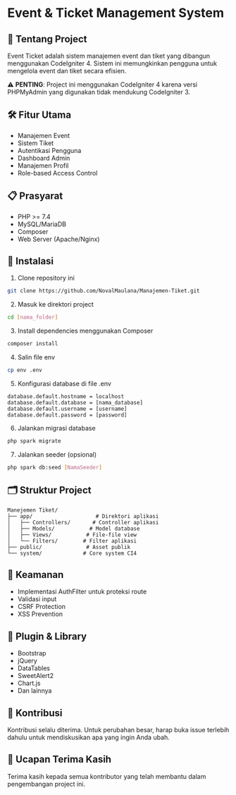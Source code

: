 # Event & Ticket Management System

## 🚀 Tentang Project
Event Ticket adalah sistem manajemen event dan tiket yang dibangun menggunakan CodeIgniter 4. Sistem ini memungkinkan pengguna untuk mengelola event dan tiket secara efisien.

⚠️ **PENTING**: Project ini menggunakan CodeIgniter 4 karena versi PHPMyAdmin yang digunakan tidak mendukung CodeIgniter 3.

## 🛠️ Fitur Utama
- Manajemen Event
- Sistem Tiket
- Autentikasi Pengguna
- Dashboard Admin
- Manajemen Profil
- Role-based Access Control

## 📋 Prasyarat
- PHP >= 7.4
- MySQL/MariaDB
- Composer
- Web Server (Apache/Nginx)

## 🔧 Instalasi

1. Clone repository ini
```bash
git clone https://github.com/NovalMaulana/Manajemen-Tiket.git
```

2. Masuk ke direktori project
```bash
cd [nama_folder]
```

3. Install dependencies menggunakan Composer
```bash
composer install
```

4. Salin file env
```bash
cp env .env
```

5. Konfigurasi database di file .env
```env
database.default.hostname = localhost
database.default.database = [nama_database]
database.default.username = [username]
database.default.password = [password]
```

6. Jalankan migrasi database
```bash
php spark migrate
```

7. Jalankan seeder (opsional)
```bash
php spark db:seed [NamaSeeder]
```

## 🗂️ Struktur Project
```
Manejemen Tiket/
├── app/                    # Direktori aplikasi
│   ├── Controllers/       # Controller aplikasi
│   ├── Models/           # Model database
│   ├── Views/           # File-file view
│   └── Filters/        # Filter aplikasi
├── public/              # Asset publik
└── system/             # Core system CI4
```

## 🔐 Keamanan
- Implementasi AuthFilter untuk proteksi route
- Validasi input
- CSRF Protection
- XSS Prevention

## 📱 Plugin & Library
- Bootstrap
- jQuery
- DataTables
- SweetAlert2
- Chart.js
- Dan lainnya

## 👥 Kontribusi
Kontribusi selalu diterima. Untuk perubahan besar, harap buka issue terlebih dahulu untuk mendiskusikan apa yang ingin Anda ubah.

## 🙏 Ucapan Terima Kasih
Terima kasih kepada semua kontributor yang telah membantu dalam pengembangan project ini. 